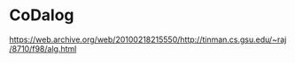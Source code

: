 # CoDalog

https://web.archive.org/web/20100218215550/http://tinman.cs.gsu.edu/~raj/8710/f98/alg.html
